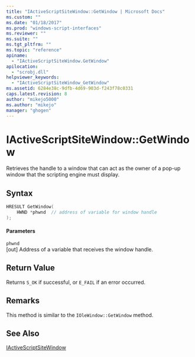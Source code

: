 ```yaml
---
title: "IActiveScriptSiteWindow::GetWindow | Microsoft Docs"
ms.custom: ""
ms.date: "01/18/2017"
ms.prod: "windows-script-interfaces"
ms.reviewer: ""
ms.suite: ""
ms.tgt_pltfrm: ""
ms.topic: "reference"
apiname: 
  - "IActiveScriptSiteWindow.GetWindow"
apilocation: 
  - "scrobj.dll"
helpviewer_keywords: 
  - "IActiveScriptSiteWindow_GetWindow"
ms.assetid: 6284e38c-9dfb-4d69-903d-f243f78c0331
caps.latest.revision: 8
author: "mikejo5000"
ms.author: "mikejo"
manager: "ghogen"
---
```

# IActiveScriptSiteWindow::GetWindow
Retrieves the handle to a window that can act as the owner of a pop-up window that the scripting engine must display.  
  
## Syntax  
  
```cpp
HRESULT GetWindow(  
    HWND *phwnd  // address of variable for window handle  
);  
```  
  
#### Parameters  
 `phwnd`  
 [out] Address of a variable that receives the window handle.  
  
## Return Value  
 Returns `S_OK` if successful, or `E_FAIL` if an error occurred.  
  
## Remarks  
 This method is similar to the `IOleWindow::GetWindow` method.  
  
## See Also  
 [IActiveScriptSiteWindow](../../winscript/reference/iactivescriptsitewindow.md)